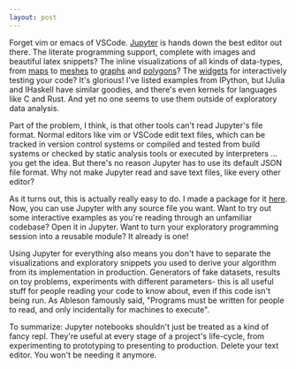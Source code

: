 ```yaml
---
layout: post
---
```




Forget vim or emacs of VSCode. [Jupyter](https://jupyter.org/) is hands down the best editor out there. The literate programming support, complete with images and beautiful latex snippets? The inline visualizations of all kinds of data-types, from [maps](https://ipyleaflet.readthedocs.io/en/latest/api_reference/map.html) to [meshes](https://pythreejs.readthedocs.io/en/stable/examples/Geometries.html) to [graphs](https://networkx.github.io/) and [polygons](https://shapely.readthedocs.io/en/stable/)?  The [widgets](https://ipywidgets.readthedocs.io/en/stable/examples/Using%20Interact.html) for interactively testing your code? It's glorious! I've listed examples from IPython, but IJulia and IHaskell have similar goodies, and there's even kernels for languages like C and Rust. And yet no one seems to use them outside of exploratory data analysis. 

Part of the problem, I think, is that other tools can't read Jupyter's file format. Normal editors like vim or VSCode edit text files, which can be tracked in version control systems or compiled and tested from build systems or checked by static analysis tools or executed by interpreters ... you get the idea. But there's no reason Jupyter has to use its default JSON file format. Why not make Jupyter read and save text files, like every other editor?

As it turns out, this is actually really easy to do. I made a package for it [here](https://github.com/bogiebro/jupsource). Now, you can use Jupyter with any source file you want. Want to try out some interactive examples as you're reading through an unfamiliar codebase? Open it in Jupyter. Want to turn your exploratory programming session into a reusable module? It already is one! 

Using Jupyter for everything also means you don't have to separate the visualizations and exploratory snippets you used to derive your algorithm from its implementation in production. Generators of fake datasets, results on toy problems, experiments with different parameters- this is all useful stuff for people reading your code to know about, even if this code isn't being run. As Ableson famously said, "Programs must be written for people to read, and only incidentally for machines to execute".

To summarize: Jupyter notebooks shouldn't just be treated as a kind of fancy repl. They're useful at every stage of a project's life-cycle, from experimenting to prototyping to presenting to production. Delete your text editor. You won't be needing it anymore. 

